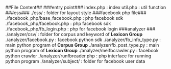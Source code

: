 ##File Content##
###entry point###
index.php : index 
util.php : util function
###css###
./css/ : folder for layout style
###facebook php file###
./facebook_php/base_facebook.php : php facebook  sdk
./facebook_php/facebook.php : php facebook sdk
./facebook_php/fb_login.php : php for facebook login
###analyzer ###
./analyzer/csv/ : folder for corpus and keyword of **Lexicon Group**
./analyzer/facebook.py : facebook python sdk
./analyzer/fb_info_type.py : main python program of **Corpus Group**
./analyzer/fb_post_type.py : main python program of **Lexicon Group**
./analyzer/meifbcrawler.py : facebook python crawler
./analyzer/runfbreader.php : php interface for running python program
./analyzer/subject/ : folder for facebook user data
